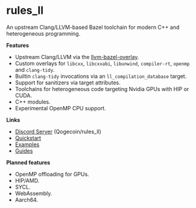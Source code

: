 # rules_ll

An upstream Clang/LLVM-based Bazel toolchain for modern C++ and heterogeneous
programming.

**Features**

- Upstream Clang/LLVM via the
  [llvm-bazel-overlay](https://github.com/llvm/llvm-project/tree/main/utils/bazel).
- Custom overlays for ``libcxx``, ``libcxxabi``, ``libunwind``,
  ``compiler-rt``, ``openmp`` and ``clang-tidy``.
- Builtin ``clang-tidy`` invocations via an ``ll_compilation_database`` target.
- Support for sanitizers via target attributes.
- Toolchains for heterogeneous code targeting Nvidia GPUs with HIP or CUDA.
- C++ modules.
- Experimental OpenMP CPU support.

**Links**

- [Discord Server](https://discord.gg/Ax67899n4y) (Qogecoin/rules_ll)
- [Quickstart](quickstart/quickstart.md)
- [Examples](https://github.com/eomii/rules_ll/tree/main/examples)
- [Guides](guides/index.md)

**Planned features**

- OpenMP offloading for GPUs.
- HIP/AMD.
- SYCL.
- WebAssembly.
- Aarch64.
